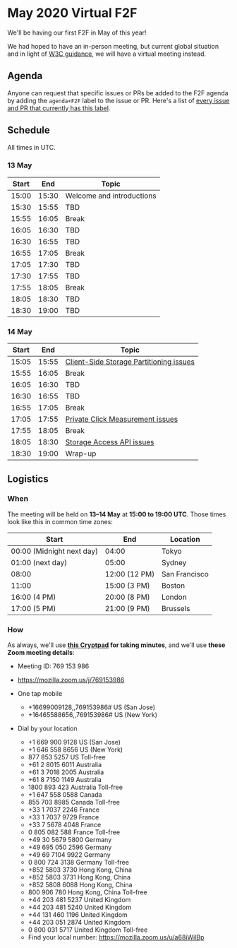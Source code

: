 # May 2020 Virtual F2F

We'll be having our first F2F in May of this year!

We had hoped to have an in-person meeting, but current global situation and in light of [W3C guidance](https://w3c.github.io/Guide/meetings/continuity.html), we will have a virtual meeting instead.

## Agenda

Anyone can request that specific issues or PRs be added to the F2F agenda by adding the `agenda+F2F` label to the issue or PR. Here's a list of [every issue and PR that currently has this label](https://github.com/search?q=org%3Aprivacycg+label%3Aagenda%2BF2F).

## Schedule

All times in UTC.

### 13 May

| Start | End   | Topic                     |
| ----- | ----- | ------------------------- |
| 15:00 | 15:30 | Welcome and introductions |
| 15:30 | 15:55 | TBD                       |
| 15:55 | 16:05 | Break                     |
| 16:05 | 16:30 | TBD                       |
| 16:30 | 16:55 | TBD                       |
| 16:55 | 17:05 | Break                     |
| 17:05 | 17:30 | TBD                       |
| 17:30 | 17:55 | TBD                       |
| 17:55 | 18:05 | Break                     |
| 18:05 | 18:30 | TBD                       |
| 18:30 | 19:00 | TBD                       |

### 14 May

| Start | End   | Topic   |
| ----- | ----- | ------- |
| 15:05 | 15:55 | [Client-Side Storage Partitioning issues](https://github.com/privacycg/storage-partitioning/issues?q=is%3Aissue+is%3Aopen+label%3Aagenda%2BF2F) |
| 15:55 | 16:05 | Break   |
| 16:05 | 16:30 | TBD     |
| 16:30 | 16:55 | TBD     |
| 16:55 | 17:05 | Break   |
| 17:05 | 17:55 | [Private Click Measurement issues](https://github.com/privacycg/private-click-measurement/issues?q=is%3Aissue+is%3Aopen+label%3Aagenda%2BF2F) |
| 17:55 | 18:05 | Break   |
| 18:05 | 18:30 | [Storage Access API issues](https://github.com/privacycg/storage-access/issues?q=is%3Aissue+is%3Aopen+label%3Aagenda%2BF2F) |
| 18:30 | 19:00 | Wrap-up |

## Logistics

### When

The meeting will be held on **13–14 May** at **15:00 to 19:00 UTC**. Those times look like this in common time zones:

| Start  | End | Location |
| ------ | --- | -------- |
| 00:00 (Midnight next day) | 04:00 | Tokyo |
| 01:00 (next day) | 05:00 | Sydney |
| 08:00 | 12:00 (12 PM) | San Francisco |
| 11:00 | 15:00 (3 PM) | Boston |
| 16:00 (4 PM) | 20:00 (8 PM) | London |
| 17:00 (5 PM) | 21:00 (9 PM) | Brussels |

### How

As always, we'll use **[this Cryptpad](https://cryptpad.w3ctag.org/code/#/2/code/edit/ZrkcuhmVbx1OGyWlTX5L0j8T/) for taking minutes**, and we'll use **these Zoom meeting details**:

* Meeting ID: 769 153 986
* https://mozilla.zoom.us/j/769153986

* One tap mobile
    * +16699009128,,769153986# US (San Jose)
    * +16465588656,,769153986# US (New York)

* Dial by your location
    * +1 669 900 9128 US (San Jose)
    * +1 646 558 8656 US (New York)
    * 877 853 5257 US Toll-free
    * +61 2 8015 6011 Australia
    * +61 3 7018 2005 Australia
    * +61 8 7150 1149 Australia
    * 1800 893 423 Australia Toll-free
    * +1 647 558 0588 Canada
    * 855 703 8985 Canada Toll-free
    * +33 1 7037 2246 France
    * +33 1 7037 9729 France
    * +33 7 5678 4048 France
    * 0 805 082 588 France Toll-free
    * +49 30 5679 5800 Germany
    * +49 695 050 2596 Germany
    * +49 69 7104 9922 Germany
    * 0 800 724 3138 Germany Toll-free
    * +852 5803 3730 Hong Kong, China
    * +852 5803 3731 Hong Kong, China
    * +852 5808 6088 Hong Kong, China
    * 800 906 780 Hong Kong, China Toll-free
    * +44 203 481 5237 United Kingdom
    * +44 203 481 5240 United Kingdom
    * +44 131 460 1196 United Kingdom
    * +44 203 051 2874 United Kingdom
    * 0 800 031 5717 United Kingdom Toll-free
    * Find your local number: https://mozilla.zoom.us/u/a68iWilBp
